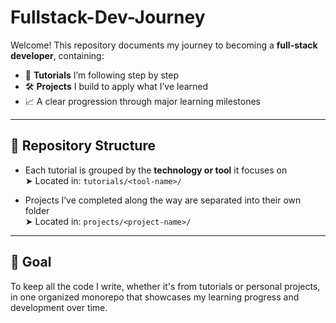 # Fullstack-Dev-Journey

Welcome! This repository documents my journey to becoming a **full-stack developer**, containing:

- 🧠 **Tutorials** I’m following step by step
- 🛠️ **Projects** I build to apply what I’ve learned
- 📈 A clear progression through major learning milestones

---

## 📂 Repository Structure

- Each tutorial is grouped by the **technology or tool** it focuses on  
  ➤ Located in: `tutorials/<tool-name>/`

- Projects I’ve completed along the way are separated into their own folder  
  ➤ Located in: `projects/<project-name>/`

---

## 📝 Goal

To keep all the code I write, whether it's from tutorials or personal projects, in one organized monorepo that showcases my learning progress and development over time.
